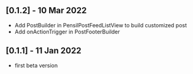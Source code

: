 ## [0.1.2] - 10 Mar 2022

- Add PostBuilder in PensilPostFeedListView to build customized post
- Add onActionTrigger in PostFooterBuilder

## [0.1.1] - 11 Jan 2022

- first beta version
